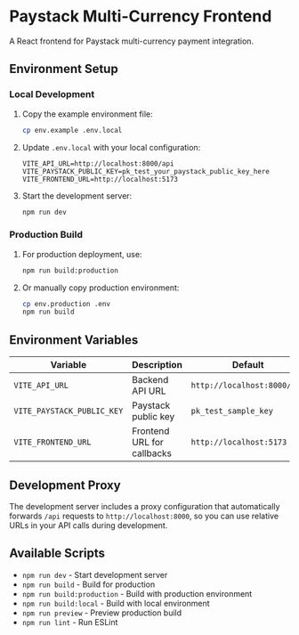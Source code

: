 # Paystack Multi-Currency Frontend

A React frontend for Paystack multi-currency payment integration.

## Environment Setup

### Local Development

1. Copy the example environment file:
   ```bash
   cp env.example .env.local
   ```

2. Update `.env.local` with your local configuration:
   ```env
   VITE_API_URL=http://localhost:8000/api
   VITE_PAYSTACK_PUBLIC_KEY=pk_test_your_paystack_public_key_here
   VITE_FRONTEND_URL=http://localhost:5173
   ```

3. Start the development server:
   ```bash
   npm run dev
   ```

### Production Build

1. For production deployment, use:
   ```bash
   npm run build:production
   ```

2. Or manually copy production environment:
   ```bash
   cp env.production .env
   npm run build
   ```

## Environment Variables

| Variable | Description | Default |
|----------|-------------|---------|
| `VITE_API_URL` | Backend API URL | `http://localhost:8000/api` |
| `VITE_PAYSTACK_PUBLIC_KEY` | Paystack public key | `pk_test_sample_key` |
| `VITE_FRONTEND_URL` | Frontend URL for callbacks | `http://localhost:5173` |

## Development Proxy

The development server includes a proxy configuration that automatically forwards `/api` requests to `http://localhost:8000`, so you can use relative URLs in your API calls during development.

## Available Scripts

- `npm run dev` - Start development server
- `npm run build` - Build for production
- `npm run build:production` - Build with production environment
- `npm run build:local` - Build with local environment
- `npm run preview` - Preview production build
- `npm run lint` - Run ESLint 